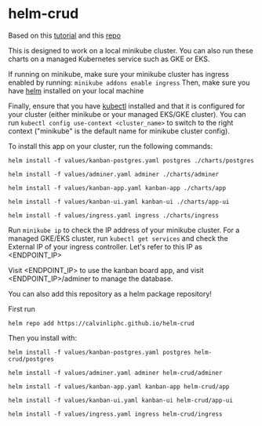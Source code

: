 # helm-crud

Based on this [tutorial](https://wkrzywiec.medium.com/how-to-deploy-application-on-kubernetes-with-helm-39f545ad33b8) and this [repo](https://github.com/wkrzywiec/k8s-helm-helmfile/tree/master/helm)

This is designed to work on a local minikube cluster.
You can also run these charts on a managed Kubernetes service such as GKE or EKS.

If running on minikube, make sure your minikube cluster has ingress enabled by running:
`minikube addons enable ingress` Then, make sure you have [helm](https://helm.sh/docs/intro/install/) installed on your local machine 

Finally, ensure that you have [kubectl](https://kubernetes.io/docs/tasks/tools/) installed and that it is configured for your cluster (either minikube or your managed EKS/GKE cluster). You can run `kubectl config use-context <cluster_name>` to switch to the right context ("minikube" is the default name for minikube cluster config).

To install this app on your cluster, run the following commands:

`helm install -f values/kanban-postgres.yaml postgres ./charts/postgres`

`helm install -f values/adminer.yaml adminer ./charts/adminer`

`helm install -f values/kanban-app.yaml kanban-app ./charts/app`

`helm install -f values/kanban-ui.yaml kanban-ui ./charts/app-ui`

`helm install -f values/ingress.yaml ingress ./charts/ingress`

Run `minikube ip` to check the IP address of your minikube cluster.
For a managed GKE/EKS cluster, run `kubectl get services` and check the External IP of your ingress controller.
Let's refer to this IP as <ENDPOINT_IP>

Visit <ENDPOINT_IP> to use the kanban board app, and visit <ENDPOINT_IP>/adminer to manage the database.


You can also add this repository as a helm package repository!

First run

`helm repo add https://calvinliphc.github.io/helm-crud`

Then you install with:

`helm install -f values/kanban-postgres.yaml postgres helm-crud/postgres`

`helm install -f values/adminer.yaml adminer helm-crud/adminer`

`helm install -f values/kanban-app.yaml kanban-app helm-crud/app`

`helm install -f values/kanban-ui.yaml kanban-ui helm-crud/app-ui`

`helm install -f values/ingress.yaml ingress helm-crud/ingress`
